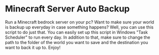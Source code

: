 # Minecraft Server Auto Backup

Run a Minecraft bedrock server on your pc? Want to make sure your world is backup up everyday in case something happens? Well, you can use this script to do just that. You can easily set up this script in Windows "Task Scheduler" to run every day. In addition to that, make sure to change the path to the folder of the world you want to save and the destination you want to back it up to. Enjoy!
